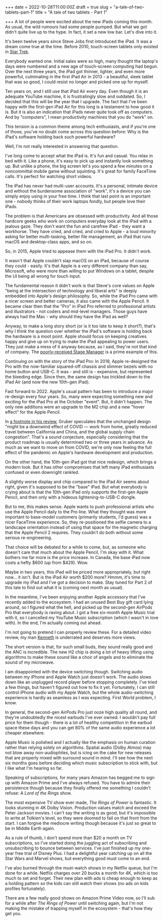 +++
date = 2022-10-28T11:00:00Z
draft = true
slug = "a-tale-of-two-tablets-part-1"
title = "A tale of two tablets - Part 1"

+++
A lot of people were excited about the new iPads coming this month. As usual, the wild rumours had some people pumped. But what we got didn't quite live up to the hype. In fact, it set a new low bar. Let's dive into it.

It's been twelve years since Steve Jobs first introduced the iPad. It was a dream come true at the time. Before 2010, touch-screen tablets only existed in [Star Trek](https://youtu.be/yVqHoGKQXLI).

Everybody wanted one. Initial sales were so high, many thought the laptop's days were numbered and a new age of touch-screen computing had begun. Over the next three years, the iPad got thinner, lighter, and even more powerful, culminating in the first iPad Air  in 2013 - a beautiful, sleek tablet that was so good, I could resist no longer and picked one up for myself.

Ten years on, and I still use that iPad Air every day. Even though it is an adequate YouTube machine, it is frustratingly slow and outdated. So, I decided that this will be the year that I upgrade. The fact that I've been happy with the first-gen iPad Air for this long is a testament to how good it is. But it is also an indication that iPads never quite took off as computers. And by "computers", I mean productivity machines that you do "work" on.

This tension is a common theme among tech enthusiasts, and if you're one of those, you've no doubt come across this question before: Why is the iPad's software holding back such powerful hardware?

Well, I'm not really interested in answering that question.

<!--more-->

I've long come to accept what the iPad is. It's fun and casual. You relax in bed with it. Like a phone, it's easy to pick up and instantly look something up. But unlike a phone, the big screen let's you spend a few minutes on a noncommittal mobile game without squinting. It's great for family FaceTime calls. It's perfect for watching short videos.

The iPad has never had multi-user accounts. It's a personal, intimate device and without the  burdensome association of "work", it's a device you can simply enjoy using in your free time. I think that last point is an important one - nobody thinks of their work laptops fondly, but people love their iPads.

The problem is that Americans are obsessed with productivity. And all those hardcore geeks who work on computers everyday look at the iPad with a jealous gaze. They don't want the fun and carefree iPad - they want a workhorse. They have cried, and cried, and cried to Apple - a loud minority asking for better multi-tasking, better file management, an iPad that runs macOS and desktop-class apps, and so on.

So, in 2015, Apple tried to appease them with the iPad Pro. It didn't work.

It wasn't that Apple couldn't slap macOS on an iPad, because of course they could - easily. It's that Apple is a very different company than say, Microsoft, who were more than willing to put Windows on a tablet, despite the UI being all wrong for touch input.

The fundamental reason it didn't work is that Steve's core values on Apple "being at the intersection of technology and liberal arts" is deeply embedded into Apple's design philosophy. So, while the iPad Pro came with a nicer screen and better cameras, it also came with the Apple Pencil. It became clear then that the "Pro" in iPad Pro referred to professional artists and illustrators - not coders and mid-level managers. Those guys have always had the Mac - why should they have the iPad as well?

Anyway, to make a long story short (or is it too late to keep it short?), that's why I think the question over whether the iPad's software is holding back the hardware is a moot point. Apple should focus on keeping creatives happy and give up on trying to make the iPad appealing to power users. They just make a mess of it anyway because, as I said, they're not that kind of company. The [poorly-received Stage Manager](https://www.macrumors.com/2022/10/25/stage-manager-criticized-as-ipados-16-released/) is a prime example of this.

Continuing on with the story of the iPad Pro: In 2018, Apple re-designed the Pro with the now-familiar squared-off chassis and slimmer bezels with no home button and USB-C. It was - and still is - expensive, but represented the bleeding edge. Since then, the same design has trickled down to the iPad Air (and now the new 10th-gen iPad).

Fast forward to 2022. Apple's usual pattern has been to introduce a major re-design every four years. So, many were expecting something new and exciting for the iPad Pro at the October "event". But, it didn't happen. The only new additions were an upgrade to the M2 chip and a new "hover effect" for the Apple Pencil.

In [a footnote in his review](https://daringfireball.net/2022/10/the_2022_ipad#fn1-2022-10-26), Gruber speculates that the unchanged design "might be a downwind effect of COVID — work from home, greatly reduced travel between California and China, and the global supply chain congestion". That's a sound conjecture, especially considering that the product roadmap is usually determined two or three years in advance. As much as we want to move on from COVID, we're only now feeling the full effect of the pandemic on Apple's hardware development and production.

On the other hand, the 10th-gen iPad got that nice redesign, which brings a modern look. But it has other compromises that left many iPad enthusiasts confused or even downright rankled.

A slightly worse display and chip compared to the iPad Air seems about right, given it's supposed to be the "base" iPad. But what everybody is crying about is that the 10th-gen iPad only supports the first-gen Apple Pencil, and then only with a hideous lightening-to-USB-C dongle.

But to me, this makes sense. Apple wants to push professional artists who use the Apple Pencil daily to the Pro line. What they thought was more important to base-model customers (primarily students, I'd guess) was a nicer FaceTime experience. So, they re-positioned the selfie camera to a landscape orientation instead of using that space for the magnetic charging that the Apple Pencil 2 requires. They couldn't do both without some serious re-engineering.

That choice will be debated for a while to come, but, as someone who doesn't care that much about the Apple Pencil, I'm okay with it. What bothers me far more is the price increase. In Canada, the base iPad now costs a hefty $600 (up from $429). Wow.

Maybe in two years, this iPad will be priced more appropriately, but right now... it isn't. But is the iPad Air worth $200 more? Hmmm, it's time to upgrade my iPad and I've got a decision to make. Stay tuned for Part 2 of this tale to find out what it is (coming next month as usual).

In the meantime, I've been enjoying another Apple accessory that I've recently added to the ecosystem. I had an unused Best Buy gift card lying around, so I figured what the hell, and picked up the second-gen AirPods Pro that everybody is raving about. I got a free six-month Apple Music trial with it, so I cancelled my YouTube Music subscription (which I wasn't in love with). In the end, I'm actually coming out ahead.

I'm not going to pretend I can properly review these. For a detailed video review, my man [Kenneth](https://youtu.be/q7DhG4pHwho) is underrated and deserves more views.

The short version is that, for such small buds, they sound really good and the ANC is incredible. The new H2 chip is doing a lot of heavy lifting using algorithms to make these sound like a choir of angels and to eliminate the sound of my microwave.

I am disappointed with the device switching though. Switching audio between my iPhone and Apple Watch just doesn't work. The audio slows down like an unplugged record player before stopping completely. I've tried a few things, but haven't figured out how to fix it yet. Fortunately, I can still control iPhone audio with my Apple Watch, but the whole audio-switching experience is hardly as seamless as I was expecting. First World problem, I know.

In general, the second-gen AirPods Pro just ooze high quality all round, and they're undoubtedly the nicest earbuds I've ever owned. I wouldn't pay full price for them though - there is a lot of healthy competition in the earbud space these days and you can get 80% of the same audio experience a lot cheaper elsewhere.

Apple Music is polished and I actually like the emphasis on human curation rather than relying solely on algorithms. Spatial audio (Dolby Atmos) may not blow away non-audiophiles, but is icing on the cake for new releases that are properly mixed with surround sound in mind. I'll see how the next six months goes before deciding which music subscription to stick with, but I like what I'm hearing so far.

Speaking of subscriptions, for many years Amazon has begged me to sign up with Amazon Prime and I've always refused. You have to admire their persistence though because they finally offered me something I couldn't refuse:  A _Lord of the Rings_ show.

The most expensive TV show ever made, _The Rings of Power_ is fantastic. It looks stunning in 4K Dolby Vision. Production values match and exceed the Peter Jackson movies. I can't say the writing is as good, but it's impossible to write at Tolkien's level, so they were doomed to fail on that front from the start. I can forgive the mediocre writing though because it's just so great to be in Middle Earth again.

As a rule of thumb, I don't spend more than $20 a month on TV subscriptions, so I've started doing the juggling act of subscribing and unsubscribing to bounce between services. I've just finished up my one-year free trial of Disney Plus. I had a delightful year catching up on all the Star Wars and Marvel shows, but everything good must come to an end.

I've also burned through the must-watch shows in my Netflix queue, but I'm done for a while. Netflix charges over 20 bucks a month for 4K, which is too much to set and forget. Their new plan with ads is cheap enough to keep as a holding pattern so the kids can still watch their shows (no ads on kids profiles fortunately).

There are a few really good shows on Amazon Prime Video now, so I'll sub for a while after _The Rings of Power_ until switching again, but I'm not making the mistake of trapping myself in the ecosystem - that's how they get you.